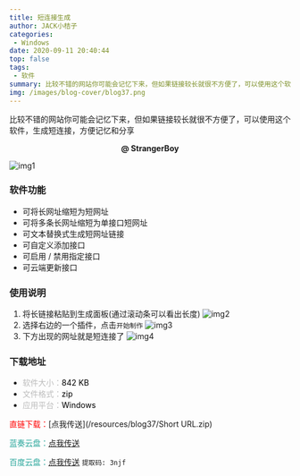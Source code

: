 ```yaml
---
title: 短连接生成
author: JACK小桔子
categories: 
 - Windows
date: 2020-09-11 20:40:44
top: false
tags: 
 - 软件
summary: 比较不错的网站你可能会记忆下来，但如果链接较长就很不方便了，可以使用这个软件，生成短连接，方便记忆和分享
img: /images/blog-cover/blog37.png
---
```

比较不错的网站你可能会记忆下来，但如果链接较长就很不方便了，可以使用这个软件，生成短连接，方便记忆和分享

**<center>@ StrangerBoy</center>**

![img1](/images/blog/blog37/img1.png "© JACK小桔子")

### 软件功能
* 可将长网址缩短为短网址
* 可将多条长网址缩短为单接口短网址
* 可文本替换式生成短网址链接
* 可自定义添加接口
* 可启用 / 禁用指定接口
* 可云端更新接口

### 使用说明
1. 将长链接粘贴到生成面板(通过滚动条可以看出长度)
![img2](/images/blog/blog37/img2.png "© JACK小桔子")
2. 选择右边的一个插件，点击`开始制作`
![img3](/images/blog/blog37/img3.png "© JACK小桔子")
3. 下方出现的网址就是短连接了
![img4](/images/blog/blog37/img4.png "© JACK小桔子")

### 下载地址
* <font color = #bcbcbc>软件大小：</font><font color = #000000>842 KB</font>
* <font color = #bcbcbc>文件格式：</font><font color = #000000>zip</font>
* <font color = #bcbcbc>应用平台：</font><font color = #000000>Windows</font>

<font color = #ff0000>直链下载：</font>[点我传送](/resources/blog37/Short URL.zip)

<font color = #26a59a>蓝奏云盘：</font>[点我传送](https://xjz3103.lanzoux.com/iHylKgjbpvc)

<font color = #26a59a>百度云盘：</font>[点我传送](https://pan.baidu.com/s/1Z2w1ktJLWQIMAyV3pn9dYQ)  `提取码: 3njf`